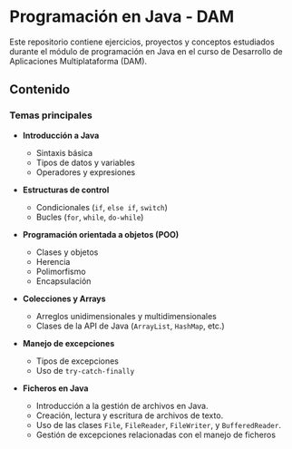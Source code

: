 # Programación en Java - DAM  

Este repositorio contiene ejercicios, proyectos y conceptos estudiados durante el módulo de programación en Java en el curso de Desarrollo de Aplicaciones Multiplataforma (DAM).  

## Contenido  

### Temas principales  
- **Introducción a Java**  
  - Sintaxis básica  
  - Tipos de datos y variables  
  - Operadores y expresiones  

- **Estructuras de control**  
  - Condicionales (`if`, `else if`, `switch`)  
  - Bucles (`for`, `while`, `do-while`)  

- **Programación orientada a objetos (POO)**  
  - Clases y objetos  
  - Herencia  
  - Polimorfismo  
  - Encapsulación  

- **Colecciones y Arrays**  
  - Arreglos unidimensionales y multidimensionales  
  - Clases de la API de Java (`ArrayList`, `HashMap`, etc.)  

- **Manejo de excepciones**  
  - Tipos de excepciones  
  - Uso de `try-catch-finally`  

- **Ficheros en Java**  
  - Introducción a la gestión de archivos en Java.  
  - Creación, lectura y escritura de archivos de texto.  
  - Uso de las clases `File`, `FileReader`, `FileWriter`, y `BufferedReader`.  
  - Gestión de excepciones relacionadas con el manejo de ficheros
